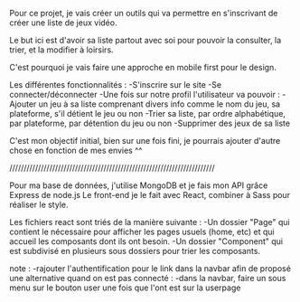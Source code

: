 Pour ce projet, je vais créer un outils qui va permettre en s'inscrivant de créer une liste de jeux vidéo.

Le but ici est d'avoir sa liste partout avec soi pour pouvoir la consulter, la trier, et la modifier à loirsirs.

C'est pourquoi je vais faire une approche en mobile first pour le design.

Les différentes fonctionnalités :
-S'inscrire sur le site
-Se connecter/déconnecter
-Une fois sur notre profil l'utilisateur va pouvoir :
-Ajouter un jeu à sa liste comprenant divers info comme le nom du jeu, sa plateforme, s'il détient le jeu ou non
-Trier sa liste, par ordre alphabétique, par plateforme, par détention du jeu ou non
-Supprimer des jeux de sa liste

C'est mon objectif initial, bien sur une fois fini, je pourrais ajouter d'autre chose en fonction de mes envies ^^

////////////////////////////////////////////////////////////////////////

Pour ma base de données, j'utilise MongoDB et je fais mon API grâce Express de node.js
Le front-end je le fait avec React, combiner à Sass pour réaliser le style.

Les fichiers react sont triés de la manière suivante :
-Un dossier "Page" qui contient le nécessaire pour afficher les pages usuels (home, etc) et qui accueil les composants dont ils ont besoin.
-Un dossier "Component" qui est subdivisé en plusieurs sous dossiers pour trier les composants.

note :
-rajouter l'authentification pour le link dans la navbar afin de proposé une alternative quand on est pas connecté :
-dans la navbar, faire un sous menu sur le bouton user une fois que l'ont est sur la userpage
